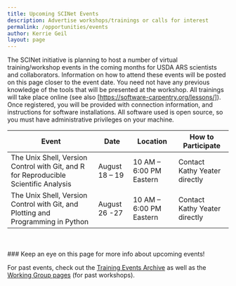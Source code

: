 ```yaml
---
title: Upcoming SCINet Events 
description: Advertise workshops/trainings or calls for interest
permalink: /opportunities/events
author: Kerrie Geil
layout: page
---
```


The SCINet initiative is planning to host a number of virtual training/workshop events in the coming months for USDA ARS scientists and collaborators. Information on how to attend these events will be posted on this page closer to the event date. You need not have any previous knowledge of the tools that will be presented at the workshop. All trainings will take place online (see also [https://software-carpentry.org/lessons/]). Once registered, you will be provided with connection information, and instructions for software installations. All software used is open source, so you must have administrative privileges on your machine.

**Event** | **Date** | **Location** | **How to Participate**
---|---|---|---|
The Unix Shell, Version Control with Git, and R for Reproducible Scientific Analysis | August 18 – 19| 10 AM – 6:00 PM Eastern | Contact Kathy Yeater directly
The Unix Shell, Version Control with Git, and Plotting and Programming in Python | August 26 -27| 10 AM – 6:00 PM Eastern | Contact Kathy Yeater directly

<br>
<br>
### Keep an eye on this page for more info about upcoming events!


For past events, check out the [Training Events Archive](/training-archive/) as well as the [Working Group pages](/working-groups/) (for past workshops).

